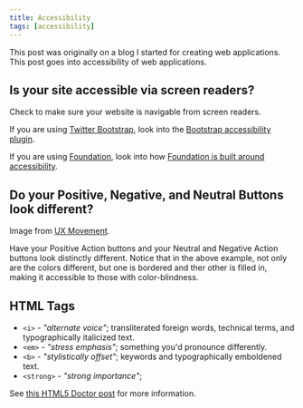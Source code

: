 ```yaml
---
title: Accessibility
tags: [accessibility]
---
```


This post was originally on a blog I started for creating web applications. This post goes into accessibility of web applications.

## Is your site accessible via screen readers?

Check to make sure your website is navigable from screen readers.

If you are using [Twitter Bootstrap](http://getbootstrap.com/), look into the [Bootstrap accessibility plugin](http://paypal.github.io/bootstrap-accessibility-plugin/).

If you are using [Foundation](http://foundation.zurb.com/), look into how [Foundation is built around accessibility](http://zurb.com/article/1337/foundation-now-helps-you-build-accessible).

## Do your Positive, Negative, and Neutral Buttons look different?

Image from [UX Movement](http://uxmovement.com/buttons/how-button-color-contrast-guides-users-to-action/).

Have your Positive Action buttons and your Neutral and Negative Action buttons look distinctly different.  Notice that in the above example, not only are the colors different, but one is bordered and ther other is filled in, making it accessible to those with color-blindness.

## HTML Tags

* `<i>` - *"alternate voice"*; transliterated foreign words, technical terms, and typographically italicized text.
* `<em>` - *"stress emphasis"*; something you'd pronounce differently.
* `<b>` - *"stylistically offset"*; keywords and typographically emboldened text.
* `<strong>` - *"strong importance"*;

See [this HTML5 Doctor post](http://html5doctor.com/i-b-em-strong-element/) for more information.
